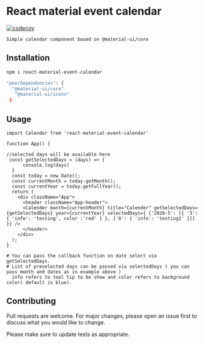 # React material event calendar

[![codecov](https://codecov.io/gh/hexad3cimal/react-material-calendar/branch/master/graph/badge.svg)](https://codecov.io/gh/hexad3cimal/react-material-calendar)



    Simple calendar component based on @material-ui/core


## Installation


```bash
npm i react-material-event-calendar

"peerDependencies": {
  "@material-ui/core"
   "@material-ui/icons"
 }

```

## Usage

```nodejs
import Calender from 'react-material-event-calendar'

function App() {

//selected days will be available here
 const getSelectedDays = (days) => {
      console.log(days)
  }
  const today = new Date();
  const currentMonth = today.getMonth();
  const currentYear = today.getFullYear();
  return (
    <div className="App">
      <header className="App-header">
      <Calender month={currentMonth} title="Calender" getSelectedDays={getSelectedDays} year={currentYear} selectedDays={ {'2020-5': [{ '3': { 'info': 'testing', color :'red' } }, {'8': { 'info': 'testing2' }}] }} />
      </header>
    </div>
  );
}

# You can pass the callback function on date select via getSelectedDays.
# List of preselected days can be passed via selectedDays ( you can pass month and dates as in example above )
  info refers to tool tip to be show and color refers to background color( default is blue).
```

## Contributing
Pull requests are welcome. For major changes, please open an issue first to discuss what you would like to change.

Please make sure to update tests as appropriate.
